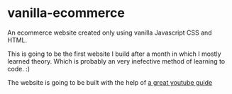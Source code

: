 # vanilla-ecommerce
An ecommerce website created only using vanilla Javascript CSS and HTML.

This is going to be the first website I build after a month in which I mostly learned theory. Which is probably an very inefective method of learning to code. :)

The website is going to be built with the help of [a great youtube guide](https://www.youtube.com/watch?v=P8YuWEkTeuE)
